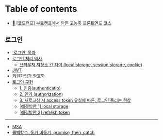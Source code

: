 # Table of contents

* [🐋 \[코드캠프\] 부트캠프에서 만든 고농축 프론트엔드 코스](README.md)

## 로그인&#x20;

* ['로그인' 목차](undefined/undefined.md)
* [로그인 처리 역사](undefined/undefined-1/README.md)
  * [브라우저 저장소 간 차이 (local storage, session storage, cookie)](undefined/undefined-1/local-storage-session-storage-cookie.md)
* [JWT](undefined/jwt.md)
* [회원가입과 암호화](undefined/undefined-2.md)
* [로그인 구현](undefined/undefined-3/README.md)
  * [1. 인증(authenticatio)](undefined/undefined-3/1.-authenticatio.md)
  * [2. 인가 (authorization)](undefined/undefined-3/2.-authorization.md)
  * [3. 새로고침 시 access token 유실에 따른, 로그인 풀리는 현상](undefined/undefined-3/kga\_03-html-css.md)
  * [\[해결방안 1\] local storage](undefined/undefined-3/kga\_1-\_html-css.md)
  * [\[해결방안 2\] refresh token](undefined/undefined-3/2-refresh-token.md)

***

* [MSA](msa.md)
* [콜백함수, 동기 비동기, promise, then, catch](promise-then-catch.md)

